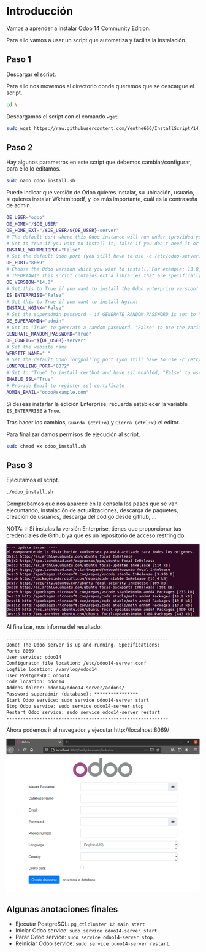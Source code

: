 # Introducción

Vamos a aprender a instalar Odoo 14 Community Edition.

Para ello vamos a usar un script que automatiza y facilita la instalación.

## Paso 1

Descargar el script. 

Para ello nos movemos al directorio donde queremos que se descargue el script.

```bash
cd \
```

Descargamos el script con el comando `wget`

```bash
sudo wget https://raw.githubusercontent.com/Yenthe666/InstallScript/14.0/odoo_install.sh
```

## Paso 2

Hay algunos parametros en este script que debemos cambiar/configurar, para ello lo editamos.

```bash
sudo nano odoo_install.sh
```

Puede indicar que versión de Odoo quieres instalar, su ubicación, usuario, si quieres instalar Wkhtmltopdf, y los más importante, cuál es la contraseña de admin.

```bash
OE_USER="odoo"
OE_HOME="/$OE_USER"
OE_HOME_EXT="/$OE_USER/${OE_USER}-server"
# The default port where this Odoo instance will run under (provided you use the command -c in the terminal)
# Set to true if you want to install it, false if you don't need it or have it already installed.
INSTALL_WKHTMLTOPDF="False"
# Set the default Odoo port (you still have to use -c /etc/odoo-server.conf for example to use this.)
OE_PORT="8069"
# Choose the Odoo version which you want to install. For example: 13.0, 12.0, 11.0 or saas-18. When using 'master' the master version will be installed.
# IMPORTANT! This script contains extra libraries that are specifically needed for Odoo 13.0
OE_VERSION="14.0"
# Set this to True if you want to install the Odoo enterprise version!
IS_ENTERPRISE="False"
# Set this to True if you want to install Nginx!
INSTALL_NGINX="False"
# Set the superadmin password - if GENERATE_RANDOM_PASSWORD is set to "True" we will automatically generate a random password, otherwise we use this one
OE_SUPERADMIN="admin"
# Set to "True" to generate a random password, "False" to use the variable in OE_SUPERADMIN
GENERATE_RANDOM_PASSWORD="True"
OE_CONFIG="${OE_USER}-server"
# Set the website name
WEBSITE_NAME="_"
# Set the default Odoo longpolling port (you still have to use -c /etc/odoo-server.conf for example to use this.)
LONGPOLLING_PORT="8072"
# Set to "True" to install certbot and have ssl enabled, "False" to use http
ENABLE_SSL="True"
# Provide Email to register ssl certificate
ADMIN_EMAIL="odoo@example.com"
```

Si deseas instarlar la edición Enterprise, recuerda establecer la variable `IS_ENTERPRISE` a `True`.

Tras hacer los cambios, `Guarda (ctrl+o)` y `Cierra (ctrl+x)` el editor.

Para finalizar damos permisos de ejecución al script.

```bash
sudo chmod +x odoo_install.sh
```

## Paso 3

Ejecutamos el script.

```bash
./odoo_install.sh
```

Comprobamos que nos aparece en la consola los pasos que se van ejecuntando, instalación de actualizaciones, descarga de paquetes, creación de usuarios, descarga del código desde github, ...

 NOTA: :bulb: Si instalas la versión Enterprise, tienes que proporcionar tus credenciales de Github ya que es un repositorio de acceso restringido.

![script execution](img/script.png)

Al finalizar, nos informa del resultado:

```
-----------------------------------------------------------
Done! The Odoo server is up and running. Specifications:
Port: 8069
User service: odoo14
Configuraton file location: /etc/odoo14-server.conf
Logfile location: /var/log/odoo14
User PostgreSQL: odoo14
Code location: odoo14
Addons folder: odoo14/odoo14-server/addons/
Password superadmin (database): ****************
Start Odoo service: sudo service odoo14-server start
Stop Odoo service: sudo service odoo14-server stop
Restart Odoo service: sudo service odoo14-server restart
-----------------------------------------------------------
```

Ahora podemos ir al navegador y ejecutar http://localhost:8069/

![Odoo 14](img/OdooFirefox.png)

## Algunas anotaciones finales

* Ejecutar PostgreSQL: `pg_ctlcluster 12 main start`
* Iniciar Odoo service: `sudo service odoo14-server start`.
* Parar Odoo service: `sudo service odoo14-server stop`. 
* Reiniciar Odoo service: `sudo service odoo14-server restart`.
